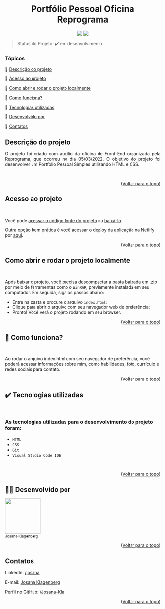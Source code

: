<h1 align="center"> Portfólio Pessoal Oficina Reprograma </h1> 

<p align="center">
  <img src="https://img.shields.io/static/v1?label=Netlify&message=deploy&color=blue&style=for-the-badge&logo=netlify"/>
  <img src="https://img.shields.io/badge/v1?label=STATUS&message=EM%20DESENVOLVIMENTO&color=GREEN&style=for-the-badge"/>
</p>

> Status do Projeto: :heavy_check_mark: em desenvolvimento

### Tópicos 

:small_blue_diamond: [Descrição do projeto](#descrição-do-projeto)

:small_blue_diamond: [Acesso ao projeto](#acesso-ao-projeto)

:small_blue_diamond: [Como abrir e rodar o projeto localmente](#como-abrir-e-rodar-o-projeto-localmente)

:small_blue_diamond: [Como funciona?](#como-funciona)

:small_blue_diamond: [Tecnologias utilizadas](#tecnologias-utilizadas)

:small_blue_diamond: [Desenvolvido por](#desenvolvido-por)

:small_blue_diamond: [Contatos](#contatos)


## Descrição do projeto 

<p align="justify">
O projeto foi criado com auxílio da oficina de Front-End organizada pela Reprograma, que ocorreu no dia 05/03/2022.
O objetivo do projeto foi desenvolver um Portfolio Pessoal Simples utilizando HTML e CSS.
</p>
</br>

<p align="right">(<a href="#top">Voltar para o topo</a>)</p>

##

## Acesso ao projeto
</br>

Você pode [acessar o código fonte do projeto](https://github.com/Josana-Kla/oficina-frontend-reprograma) ou [baixá-lo](https://github.com/Josana-Kla/oficina-frontend-reprograma/archive/refs/heads/main.zip).

Outra opção bem prática é você acessar o deploy da aplicação na Netlify por [aqui](https://portfolio-reprograma-josana.netlify.app).

<p align="right">(<a href="#top">Voltar para o topo</a>)</p>

##

## Como abrir e rodar o projeto localmente
</br>

Após baixar o projeto, você precisa descompactar a pasta baixada em .zip por meio de ferramentas como o `WinRAR`, previamente instalada em seu computador. Em seguida, siga os passos abaixo:

- Entre na pasta e procure o arquivo `index.html`;
- Clique para abrir o arquivo com seu navegador web de preferência;
- Pronto! Você verá o projeto rodando em seu browser.

<p align="right">(<a href="#top">Voltar para o topo</a>)</p>

##

## :hammer: Como funciona? 
</br>

Ao rodar o arquivo index.html com seu navegador de preferência, você poderá acessar informações sobre mim, como habilidades, foto, currículo e redes sociais para contato.
</br>

<p align="right">(<a href="#top">Voltar para o topo</a>)</p>

##

## :heavy_check_mark: Tecnologias utilizadas
</br>

### As tecnologias utilizadas para o desenvolvimento do projeto foram:
- ``HTML``
- ``CSS``
- ``Git``
- ``Visual Studio Code IDE`` 
</br>

<p align="right">(<a href="#top">Voltar para o topo</a>)</p>

##

## :woman_technologist: Desenvolvido por

[<img src="https://avatars.githubusercontent.com/u/73187817?s=400&u=343a33ac5cbd16538d7c39b20e42764dfcf1c7e0&v=4" width=115><br><sub>Josana Klagenberg</sub>](https://github.com/Josana-Kla/)

<p align="right">(<a href="#top">Voltar para o topo</a>)</p>

## Contatos

LinkedIn: [/josana](https://www.linkedin.com/in/josana/) 

E-mail: [Josana Klagenberg](mailto:josana.0205@gmail.com)

Perfil no GitHub: [/Josana-Kla](https://github.com/Josana-Kla)

<p align="right">(<a href="#top">Voltar para o topo</a>)</p>